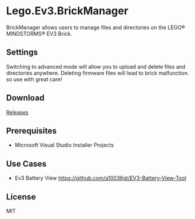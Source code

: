 # Lego.Ev3.BrickManager
BrickManager allows users to manage files and directories on the LEGO® MINDSTORMS® EV3 Brick.

## Settings
Switching to advanced mode will allow you to upload and delete files and directories anywhere.
Deleting firmware files will lead to brick malfunction. so use with great care!

## Download
[Releases](https://github.com/mvanderelsen/Lego.Ev3.BrickManager/releases/)

## Prerequisites
* Microsoft Visual Studio Installer Projects

## Use Cases
* Ev3 Battery View https://github.com/a10036gt/EV3-Battery-View-Tool

## License
MIT
